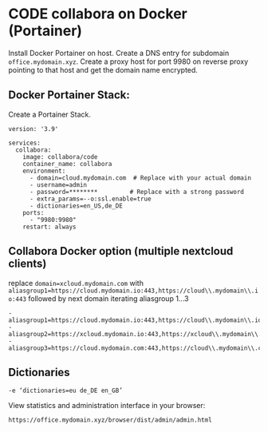 # CODE collabora on Docker (Portainer)

Install Docker Portainer on host. Create a DNS entry for subdomain `office.mydomain.xyz`. Create a proxy host for port 9980 on reverse proxy pointing to that host and get the domain name encrypted.

## Docker Portainer Stack:

Create a Portainer Stack.

```
version: '3.9'

services:
  collabora:
    image: collabora/code
    container_name: collabora
    environment:
      - domain=cloud.mydomain.com  # Replace with your actual domain
      - username=admin
      - password=********         # Replace with a strong password
      - extra_params=--o:ssl.enable=true
      - dictionaries=en_US,de_DE
    ports:
      - "9980:9980"
    restart: always
```

   

## Collabora Docker option (multiple nextcloud clients)

replace `domain=xcloud.mydomain.com` with `aliasgroup1=https://cloud.mydomain.io:443,https://cloud\\.mydomain\\.io:443` followed by next domain iterating aliasgroup 1...3

```
- aliasgroup1=https://cloud.mydomain.io:443,https://cloud\\.mydomain\\.io:443
- aliasgroup2=https://xcloud.mydomain.io:443,https://xcloud\\.mydomain\\.io:443
- aliasgroup3=https://cloud.mydomain.com:443,https://cloud\\.mydomain\\.com:443
```

## Dictionaries

```
-e ‘dictionaries=eu de_DE en_GB’
```

View statistics and administration interface in your browser:

```
https://office.mydomain.xyz/browser/dist/admin/admin.html
```
